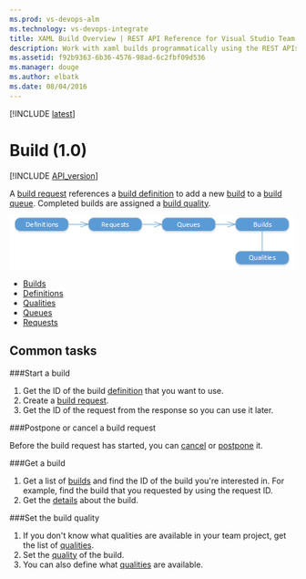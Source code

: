 ```yaml
---
ms.prod: vs-devops-alm
ms.technology: vs-devops-integrate
title: XAML Build Overview | REST API Reference for Visual Studio Team Services and Team Foundation Server
description: Work with xaml builds programmatically using the REST APIs for Visual Studio Team Services and Team Foundation Server.
ms.assetid: f92b9363-6b36-4576-98ad-6c2fbf09d536
ms.manager: douge
ms.author: elbatk
ms.date: 08/04/2016
---
```


[!INCLUDE [latest](./_data/see-latest.md)]

# Build (1.0)
[!INCLUDE [API_version](../_data/version.md)]

A [build request](./requests.md) references a [build definition](./definitions.md) to add a new [build](./builds.md) to a [build queue](./queues.md).
Completed builds are assigned a [build quality](./qualities.md).

![Build resources](./_img/build-resources.png)

* [Builds](./builds.md)
* [Definitions](./definitions.md)
* [Qualities](./qualities.md)
* [Queues](./queues.md)
* [Requests](./requests.md)

## Common tasks

###Start a build

1. Get the ID of the build [definition](./definitions.md) that you want to use.
2. Create a [build request](./requests.md#requestabuild).
3. Get the ID of the request from the response so you can use it later.

###Postpone or cancel a build request

Before the build request has started, you can [cancel](./requests.md#cancelabuildrequest) or [postpone](./requests.md#updatethestatusofabuildrequest) it.

###Get a build

1. Get a list of [builds](./builds.md) and find the ID of the build you're interested in.
For example, find the build that you requested by using the request ID.
2. Get the [details](./builds.md#getbuilddetails) about the build.

###Set the build quality

1. If you don't know what qualities are available in your team project, get the list of [qualities](./qualities.md).
2. Set the [quality](./builds.md#setthebuildquality) of the build.
3. You can also define what [qualities](./qualities.md#addaquality) are available.

